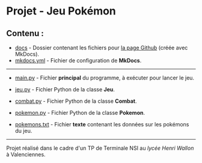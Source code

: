 # Projet - Jeu Pokémon

## Contenu :

* [docs](./docs) - Dossier contenant les fichiers pour [la page Github](https://erwandemerville.github.io/TP_Pokemon) (créée avec MkDocs).
* [mkdocs.yml](./mkdocs.yml) - Fichier de configuration de **MkDocs**.

---

* [main.py](./main.py) - Fichier **principal** du programme, à exécuter pour lancer le jeu.

* [jeu.py](./jeu.py) - Fichier Python de la classe **Jeu**.

* [combat.py](./combat.py) - Fichier Python de la classe **Combat**.

* [pokemon.py](./pokemon.py) - Fichier Python de la classe **Pokemon**.

* [pokemons.txt](./pokemons.txt) - Fichier **texte** contenant les données sur les pokémons du jeu.

---

Projet réalisé dans le cadre d'un TP de Terminale NSI au _lycée Henri Wallon_ à Valenciennes.